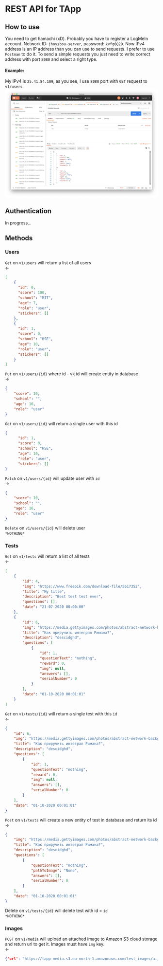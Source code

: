 # REST API for TApp
## How to use 
You need to get hamachi (xD). Probably you have to register a LogMeIn account. Network ID: `jhoysbou-server`, password: `kvfg6Q29`.
Now IPv4 address is an IP address than you can use to send requests. I prefer to use `Postman` to do it.
To send a simple requests you just need to write correct address with port `8080` and select a right type.
#### Example: 
My IPv4 is `25.41.84.109`, as you see, I use `8080` port  with `GET` request to `v1/users`.
![Request example](readme_images/example.png)
## Authentication
In progress...
## Methods
### Users
`Get` on `v1/users` will return a list of all users \
<-
```json
[
    {
      "id": 0,
      "score": 100,
      "school": "MIT",
      "age": 7,
      "role": "user",
      "stickers": []
    },
    {
      "id": 1,
      "score": 0,
      "school": "HSE",
      "age": 10,
      "role": "user",
      "stickers": []
    }
]
``` 


`Put` on `v1/users/{id}` where id - vk id will create entity in database \
-> 
```json
{
    "score": 10,
    "school": "",
    "age": 16,
    "role": "user"
}
```

`Get` on `v1/users/{id}` will return a single user with this id 
```json
{
      "id": 1,
      "score": 0,
      "school": "HSE",
      "age": 10,
      "role": "user",
      "stickers": []
}
```

`Patch` on `v1/users/{id}` will update user with `id`  \
-> 
```json
{
    "score": 10,
    "school": "",
    "age": 16,
    "role": "user"
}
```

`Delete` on `v1/users/{id}` will delete user \
`*NOTHING*`

### Tests
`Get` on `v1/tests` will return a list of all tests \
<-
```json
[
    {
        "id": 4,
        "img": "https://www.freepik.com/download-file/5617352",
        "title": "My title",
        "description": "Best test test ever",
        "questions": [],
        "date": "21-07-2020 00:00:00"
    },
    {
        "id": 6,
        "img": "https://media.gettyimages.com/photos/abstract-network-background-picture-id836272842?s=612x612",
        "title": "Как приручить интеграл Римана?",
        "description": "descidghd",
        "questions": [
            {
                "id": 1,
                "questionText": "nothing",
                "reward": 0,
                "img": null,
                "answers": [],
                "serialNumber": 0
            }
        ],
        "date": "01-10-2020 00:01:01"
    }
]
```

`Get` on `v1/tests/{id}` will return a single test with this `id` \
<-
```json
{
    "id": 6,
    "img": "https://media.gettyimages.com/photos/abstract-network-background-picture-id836272842?s=612x612",
    "title": "Как приручить интеграл Римана?",
    "description": "descidghd",
    "questions": [
        {
            "id": 1,
            "questionText": "nothing",
            "reward": 0,
            "img": null,
            "answers": [],
            "serialNumber": 0
        }
    ],
    "date": "01-10-2020 00:01:01"
}
```

`Post` on `v1/tests` will create a new entity of test in database and return its id \
-> 
```json
{
    "img": "https://media.gettyimages.com/photos/abstract-network-background-picture-id836272842?s=612x612",
    "title": "Как приручить интеграл Римана?",
    "description": "descidghd",
    "questions": [
        {
            "questionText": "nothing",
            "pathToImage": "None",
            "answers": [],
            "serialNumber": 0
        }
    ],
    "date": "01-10-2020 00:01:01"
}
```
Delete on `v1/tests/{id}` will delete test with id = `id` \
`*NOTHING*`

### Images
`POST` on `v1/media` will upload an attached image to Amazon S3 cloud storage and return url to get it. 
Images must have `img` key.\
<-
```json
{'url': "https://tapp-media.s3.eu-north-1.amazonaws.com/test_images/a.jpg" }
```
